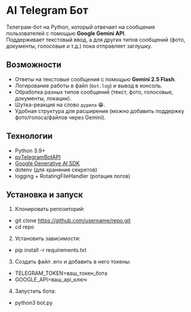 # AI Telegram Бот

Телеграм-бот на Python, который отвечает на сообщения пользователей с помощью **Google Gemini API**.  
Поддерживает текстовый ввод, а для других типов сообщений (фото, документы, голосовые и т.д.) пока отправляет заглушку.  

## Возможности
- Ответы на текстовые сообщения с помощью **Gemini 2.5 Flash**.
- Логирование работы в файл (`bot.log`) и вывод в консоль.
- Обработка разных типов сообщений (текст, фото, голосовые, документы, локации).
- Шутка-реакция на слово `дурила` 😁.
- Удобная структура для расширения (можно добавить поддержку фото/голоса/файлов через Gemini).

## Технологии
- Python 3.9+
- [pyTelegramBotAPI](https://github.com/eternnoir/pyTelegramBotAPI)
- [Google Generative AI SDK](https://ai.google.dev/)
- dotenv (для хранения секретов)
- logging + RotatingFileHandler (ротация логов)

## Установка и запуск

1. Клонировать репозиторий:
- git clone https://github.com/username/repo.git
- cd repo

2. Установить зависимости:
- pip install -r requirements.txt

3. Создать файл .env и добавить в него токены:

- TELEGRAM_TOKEN=ваш_токен_бота
- GOOGLE_API=ваш_api_ключ

4. Запустить бота:
- python3 bot.py


